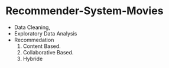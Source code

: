 # Recommender-System-Movies
* Data Cleaning, 
* Exploratory Data Analysis
* Recommedation
    1. Content Based.
    2. Collaborative Based.
    3. Hybride 
